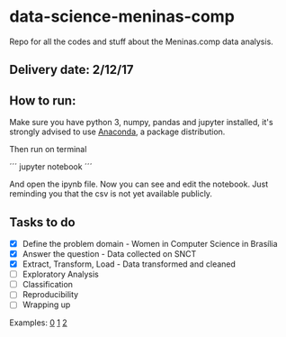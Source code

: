 # data-science-meninas-comp

Repo for all the codes and stuff about the Meninas.comp data analysis.

## Delivery date: 2/12/17

## How to run:

Make sure you have python 3, numpy, pandas and jupyter installed, it's strongly advised to use [Anaconda](https://www.anaconda.com/download/), a package distribution.

Then run on terminal 

´´´
jupyter notebook
´´´

And open the ipynb file. Now you can see and edit the notebook. Just reminding you that the csv is not yet available publicly.

## Tasks to do

- [X] Define the problem domain - Women in Computer Science in Brasília
- [X] Answer the question - Data collected on SNCT
- [X] Extract, Transform, Load - Data transformed and cleaned
- [ ] Exploratory Analysis
- [ ] Classification
- [ ] Reproducibility
- [ ] Wrapping up

Examples: [0](http://nb.bianp.net/sort/views/) [1](https://github.com/rhiever/Data-Analysis-and-Machine-Learning-Projects/blob/master/example-data-science-notebook/Example%20Machine%20Learning%20Notebook.ipynb) [2](http://nbviewer.jupyter.org/urls/gist.github.com/wesm/4757075/raw/a72d3450ad4924d0e74fb57c9f62d1d895ea4574/PandasTour.ipynb)
